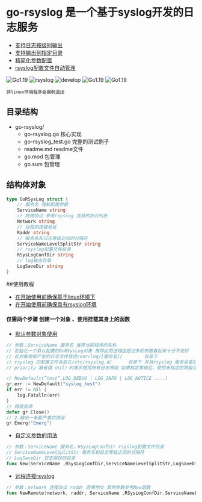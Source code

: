 # go-rsyslog 是一个基于syslog开发的日志服务

* [支持日志按级别输出](#)
* [支持输出到指定目录](#)
* [精简化参数配置](#)
* [rsyslog配置文件自动管理](#)

![Go1.19](https://img.shields.io/badge/Go-1.19-blue)
![rsyslog](https://img.shields.io/badge/log-rsyslog-gree)
![develop](https://img.shields.io/badge/develop-99-red)
![Go1.19](https://img.shields.io/badge/Go-1.19-yellow)
![Go1.19](https://img.shields.io/badge/environment-linux-blue)

    非linux环境程序会强制退出
## 目录结构
* go-rsyslog/
  * go-rsyslog.go 核心实现
  * go-rsyslog_test.go 完整的测试例子
  * readme.md readme文件
  * go.mod 包管理
  * go.sum 包管理

## 结构体对象
```go
type GoRSysLog struct {
	// 服务名 强制配置参数
	ServiceName string
	// 网络协议 参考rsyslog 支持的协议列表
	Network string
	// 远程的连接地址
	Raddr string
    // 服务名和日志等级之间的分隔符
	ServiceNameLevelSplitStr string
	// rsyslog配置文件目录
	RSysLogConfDir string
	// log输出目录
	LogSaveDir string
}
```
##使用教程

* [在开始使用前确保基于linux环境下](#)
* [在开始使用前确保具有rsyslog环境](#)

#### 仅需两个步骤 创建一个对象 、使用挂载其身上的函数

* [默认参数对象使用](#)
```go
// 参数：ServiceName 服务名 推荐当前程序的名称
// 初始化一个默认配置的GoRSysLog对象 推荐此用法理由是过多的参数看起来十分不友好
// 此对象会把产生的日志文件放进/var/log/[服务名]/		目录下
// rsyslog 的配置文件会放在/etc/rsyslog.d/		目录下 并且rsyslog 服务会重启
// priority 缺省值（nil）时表示使用所有日志等级 如果指定等级后，使用未指定的等级会输出失败，在定义对象是需要确定今后会使用到的所有等级

// NewDefault(”test“,LOG_DEBUG | LOG_INFO | LOG_NOTICE ....)
gr,err := NewDefault("syslog_test")
if err != nil {
    log.Fatalln(err)
}
// 释放资源
defer gr.Close()
// 2.输出一条最严重的错误
gr.Emerg("Emerg")

```

* [自定义参数的用法](#)
```go
// 参数：ServiceName 服务名，RSysLogConfDir rsyslog配置文件目录
// ServiceNameLevelSplitStr 服务名和日志等级之间的分隔符
// LogSaveDir 日志保存的目录
func New(ServiceName ,RSysLogConfDir,ServiceNameLevelSplitStr,LogSaveDir string)
```

* [远程连接rsyslog](#)
```go
// 参数：network 连接协议 raddr 连接地址 其他参数参考New函数
func NewRemote(network, raddr, ServiceName ,RSysLogConfDir,ServiceNameLevelSplitStr,LogSaveDir string)
```